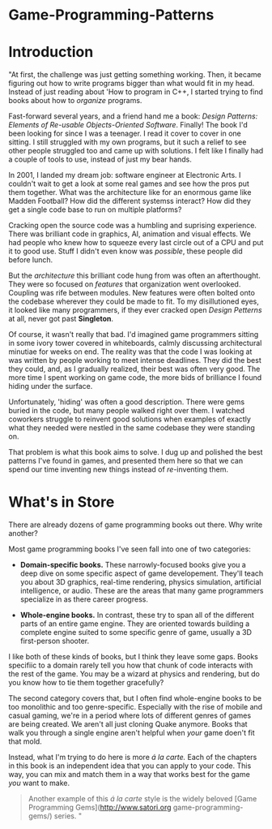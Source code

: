 # Game-Programming-Patterns

# Introduction

"At first, the challenge was just getting something working. Then, it became figuring out how to write programs bigger than what would fit in my head. Instead of just reading about 'How to program in C++, I started trying to find books about how to *organize* programs.

Fast-forward several years, and a friend hand me a book: *Design Patterns: Elements of Re-usable Objects-Oriented Software*. Finally! The book I'd been looking for since I was a teenager. I read it cover to cover in one sitting. I still struggled with my own programs, but it such a relief to see other people struggled too and came up with solutions. I felt like I finally had a couple of tools to use, instead of just my bear hands.

In 2001, I landed my dream job: software engineer at Electronic Arts. I couldn't wait to get a look at some real games and see how the pros put them together. What was the architecture like for an enormous game like Madden Football? How did the different systemss interact? How did they get a single code base to run on multiple platforms?

Cracking open the source code was a humbling and suprising experience. There was brilliant code in graphics, AI, animation and visual effects. We had people who knew how to squeeze every last circle out of a CPU and put it to good use. Stuff I didn't even know was *possible*, these people did before lunch.

But the *architecture* this brilliant code hung from was often an afterthought. They were so focused on *features* that organization went overlooked. Coupling was rife between modules. New features were often bolted onto the codebase wherever they could be made to fit. To my disillutioned eyes, it looked like many programmers, if they ever cracked open *Design Petterns* at all, never got past **Singleton**.

Of course, it wasn't really that bad. I'd imagined game programmers sitting in some ivory tower covered in whiteboards, calmly discussing architectural minutiae for weeks on end. The reality was that the code I was looking at was written by people working to meet intense deadlines. They did the best they could, and, as I gradually realized, their best was often very good. The more time I spent working on game code, the more bids of brilliance I found hiding under the surface.

Unfortunately, 'hiding' was often a good description. There were gems buried in the code, but many people walked right over them. I watched coworkers struggle to reinvent good solutions when examples of exactly what they needed were nestled in the same codebase they were standing on.

That problem is what this book aims to solve. I dug up and polished the best patterns I've found in games, and presented them here so that we can spend our time inventing new things instead of *re*-inventing them.

# What's in Store

There are already dozens of game programming books out there. Why write another?

Most game programming books I've seen fall into one of two categories:

* **Domain-specific books.** These narrowly-focused books give you a deep dive on some specific  aspect of game developement. They'll teach you about 3D graphics, real-time rendering, physics simulation, artificial intelligence, or audio. These are the areas that many game programmers specialize in as there career progress.

* **Whole-engine books.** In contrast, these try to span all of the different parts of an entire game engine. They are oriented towards building a complete engine suited to some specific genre of game, usually a 3D first-person shooter.

I like both of these kinds of books, but I think they leave some gaps. Books specifiic to a domain rarely tell you how that
chunk of code interacts with the rest of the game. You may be a wizard at physics and rendering, but do you know how to tie them together gracefully?

The second category covers that, but I often find whole-engine books to be too monolithic and too genre-specific. Especially with the rise of mobile and casual gaming, we're in a period where lots of different genres of games are being created. We aren't all just cloning Quake anymore. Books that walk you through a single engine aren't helpful when *your* game doen't fit that mold.

Instead, what I'm trying to do here is more *á la carte.* Each of the chapters in this book is an independent idea that you can apply to your code. This way, you can mix and match them in a way that works best for the game *you* want to make.

> Another example of this *á la carte* style is the widely beloved [Game 
> Programming Gems](http://www.satori.org game-programming-gems/) series.
"
